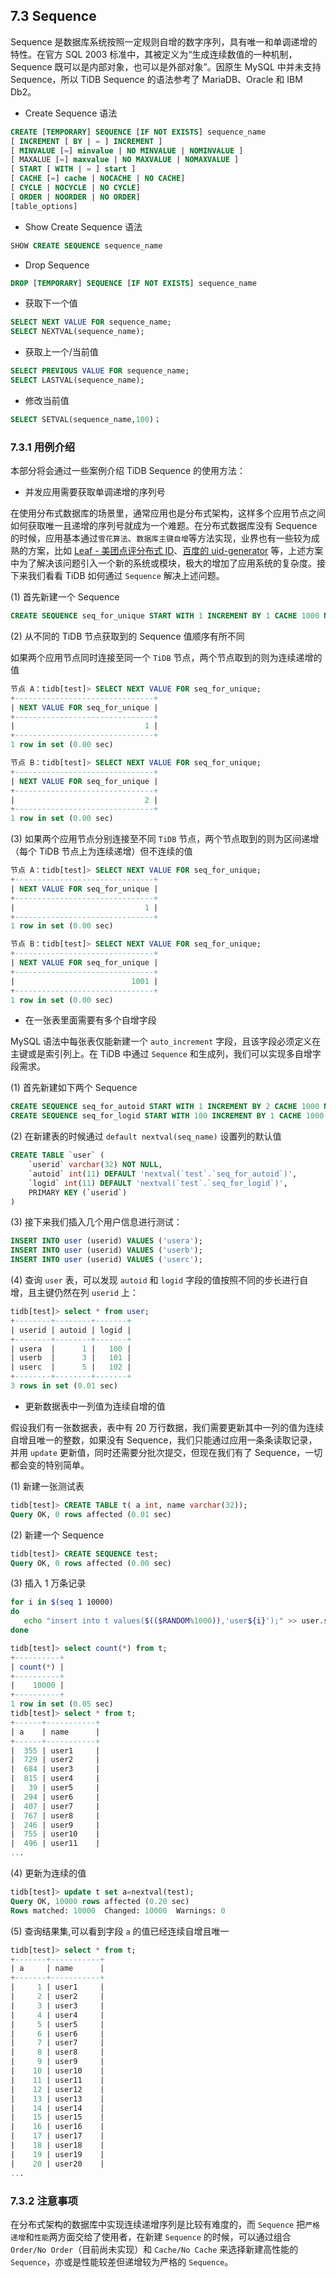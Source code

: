 ## 7.3 Sequence

Sequence 是数据库系统按照一定规则自增的数字序列，具有唯一和单调递增的特性。在官方 SQL 2003 标准中，其被定义为“生成连续数值的一种机制，Sequence 既可以是内部对象，也可以是外部对象”。因原生 MySQL 中并未支持 Sequence，所以 TiDB Sequence 的语法参考了 MariaDB、Oracle 和 IBM Db2。

- Create Sequence 语法

```SQL
CREATE [TEMPORARY] SEQUENCE [IF NOT EXISTS] sequence_name
[ INCREMENT [ BY | = ] INCREMENT ]
[ MINVALUE [=] minvalue | NO MINVALUE | NOMINVALUE ]
[ MAXALUE [=] maxvalue | NO MAXVALUE | NOMAXVALUE ]
[ START [ WITH | = ] start ]
[ CACHE [=] cache | NOCACHE | NO CACHE]
[ CYCLE | NOCYCLE | NO CYCLE]
[ ORDER | NOORDER | NO ORDER]
[table_options]
```

- Show Create Sequence 语法

```SQL
SHOW CREATE SEQUENCE sequence_name
```

- Drop Sequence

```SQL
DROP [TEMPORARY] SEQUENCE [IF NOT EXISTS] sequence_name
```

- 获取下一个值

```SQL
SELECT NEXT VALUE FOR sequence_name;
SELECT NEXTVAL(sequence_name);
```

- 获取上一个/当前值

```SQL
SELECT PREVIOUS VALUE FOR sequence_name;
SELECT LASTVAL(sequence_name);
```

- 修改当前值

```SQL
SELECT SETVAL(sequence_name,100)；
```

### 7.3.1 用例介绍

本部分将会通过一些案例介绍 TiDB Sequence 的使用方法：

- 并发应用需要获取单调递增的序列号

在使用分布式数据库的场景里，通常应用也是分布式架构，这样多个应用节点之间如何获取唯一且递增的序列号就成为一个难题。在分布式数据库没有 Sequence 的时候，应用基本通过`雪花算法`、`数据库主键自增`等方法实现，业界也有一些较为成熟的方案，比如 [Leaf - 美团点评分布式 ID](https://tech.meituan.com/2017/04/21/mt-leaf.html)、[百度的 uid-generator](https://github.com/baidu/uid-generator) 等，上述方案中为了解决该问题引入一个新的系统或模块，极大的增加了应用系统的复杂度。接下来我们看看 TiDB 如何通过 `Sequence` 解决上述问题。

(1) 首先新建一个 Sequence

```SQL
CREATE SEQUENCE seq_for_unique START WITH 1 INCREMENT BY 1 CACHE 1000 NOCYCLE;
```

(2) 从不同的 TiDB 节点获取到的 Sequence 值顺序有所不同

如果两个应用节点同时连接至同一个 `TiDB` 节点，两个节点取到的则为连续递增的值

```SQL
节点 A：tidb[test]> SELECT NEXT VALUE FOR seq_for_unique;
+-------------------------------+
| NEXT VALUE FOR seq_for_unique |
+-------------------------------+
|                             1 |
+-------------------------------+
1 row in set (0.00 sec)

节点 B：tidb[test]> SELECT NEXT VALUE FOR seq_for_unique;
+-------------------------------+
| NEXT VALUE FOR seq_for_unique |
+-------------------------------+
|                             2 |
+-------------------------------+
1 row in set (0.00 sec)
```

(3) 如果两个应用节点分别连接至不同 `TiDB` 节点，两个节点取到的则为区间递增（每个 TiDB 节点上为连续递增）但不连续的值

```SQL
节点 A：tidb[test]> SELECT NEXT VALUE FOR seq_for_unique;
+-------------------------------+
| NEXT VALUE FOR seq_for_unique |
+-------------------------------+
|                             1 |
+-------------------------------+
1 row in set (0.00 sec)

节点 B：tidb[test]> SELECT NEXT VALUE FOR seq_for_unique;
+-------------------------------+
| NEXT VALUE FOR seq_for_unique |
+-------------------------------+
|                          1001 |
+-------------------------------+
1 row in set (0.00 sec)
```

- 在一张表里面需要有多个自增字段

MySQL 语法中每张表仅能新建一个 `auto_increment` 字段，且该字段必须定义在主键或是索引列上。在 TiDB 中通过 `Sequence` 和生成列，我们可以实现多自增字段需求。

(1) 首先新建如下两个 Sequence

```SQL
CREATE SEQUENCE seq_for_autoid START WITH 1 INCREMENT BY 2 CACHE 1000 NOCYCLE;
CREATE SEQUENCE seq_for_logid START WITH 100 INCREMENT BY 1 CACHE 1000 NOCYCLE;
```

(2) 在新建表的时候通过 `default nextval(seq_name)` 设置列的默认值

```SQL
CREATE TABLE `user` (
    `userid` varchar(32) NOT NULL,
    `autoid` int(11) DEFAULT 'nextval(`test`.`seq_for_autoid`)',
    `logid` int(11) DEFAULT 'nextval(`test`.`seq_for_logid`)',
    PRIMARY KEY (`userid`)
)
```

(3) 接下来我们插入几个用户信息进行测试：

```SQL
INSERT INTO user (userid) VALUES ('usera');
INSERT INTO user (userid) VALUES ('userb');
INSERT INTO user (userid) VALUES ('userc');
```

(4) 查询 `user` 表，可以发现 `autoid` 和 `logid` 字段的值按照不同的步长进行自增，且主键仍然在列 `userid` 上：

```SQL
tidb[test]> select * from user;
+--------+--------+-------+
| userid | autoid | logid |
+--------+--------+-------+
| usera  |      1 |   100 |
| userb  |      3 |   101 |
| userc  |      5 |   102 |
+--------+--------+-------+
3 rows in set (0.01 sec)
```

- 更新数据表中一列值为连续自增的值

假设我们有一张数据表，表中有 20 万行数据，我们需要更新其中一列的值为连续自增且唯一的整数，如果没有 Sequence，我们只能通过应用一条条读取记录，并用 `update` 更新值，同时还需要分批次提交，但现在我们有了 Sequence，一切都会变的特别简单。

(1) 新建一张测试表

```SQL
tidb[test]> CREATE TABLE t( a int, name varchar(32));
Query OK, 0 rows affected (0.01 sec)
```

(2) 新建一个 Sequence

```SQL
tidb[test]> CREATE SEQUENCE test;
Query OK, 0 rows affected (0.00 sec)
```

(3) 插入 1 万条记录

```bash
for i in $(seq 1 10000)
do
   echo "insert into t values($(($RANDOM%1000)),'user${i}');" >> user.sql
done
```

```SQL
tidb[test]> select count(*) from t;
+----------+
| count(*) |
+----------+
|    10000 |
+----------+
1 row in set (0.05 sec)
tidb[test]> select * from t;
+------+-----------+
| a    | name      |
+------+-----------+
|  355 | user1     |
|  729 | user2     |
|  684 | user3     |
|  815 | user4     |
|   39 | user5     |
|  294 | user6     |
|  407 | user7     |
|  767 | user8     |
|  246 | user9     |
|  755 | user10    |
|  496 | user11    |
...
```

(4) 更新为连续的值

```SQL
tidb[test]> update t set a=nextval(test);
Query OK, 10000 rows affected (0.20 sec)
Rows matched: 10000  Changed: 10000  Warnings: 0
```

(5) 查询结果集,可以看到字段 `a` 的值已经连续自增且唯一

```SQL
tidb[test]> select * from t;
+-------+-----------+
| a     | name      |
+-------+-----------+
|     1 | user1     |
|     2 | user2     |
|     3 | user3     |
|     4 | user4     |
|     5 | user5     |
|     6 | user6     |
|     7 | user7     |
|     8 | user8     |
|     9 | user9     |
|    10 | user10    |
|    11 | user11    |
|    12 | user12    |
|    13 | user13    |
|    14 | user14    |
|    15 | user15    |
|    16 | user16    |
|    17 | user17    |
|    18 | user18    |
|    19 | user19    |
|    20 | user20    |
...
```

### 7.3.2 注意事项

在分布式架构的数据库中实现连续递增序列是比较有难度的，而 `Sequence` 把`严格递增`和`性能`两方面交给了使用者，在新建 `Sequence` 的时候，可以通过组合 `Order/No Order`（目前尚未实现）和 `Cache/No Cache` 来选择新建高性能的 `Sequence`，亦或是性能较差但递增较为严格的 `Sequence`。
